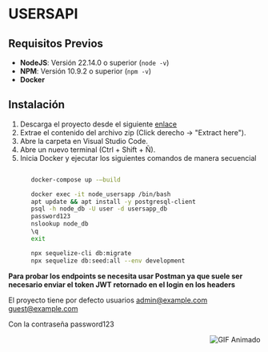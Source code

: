 # USERSAPI

## Requisitos Previos

- **NodeJS**: Versión 22.14.0 o superior (`node -v`)
- **NPM**: Versión 10.9.2 o superior (`npm -v`)
- **Docker**

## Instalación

1. Descarga el proyecto desde el siguiente [enlace]()
2. Extrae el contenido del archivo zip (Click derecho -> "Extract here").
3. Abre la carpeta en Visual Studio Code.
4. Abre un nuevo terminal (Ctrl + Shift + Ñ).
5. Inicia Docker y ejecutar los siguientes comandos de manera secuencial
   ```sh

      docker-compose up -–build

      docker exec -it node_usersapp /bin/bash
      apt update && apt install -y postgresql-client
      psql -h node_db -U user -d usersapp_db
      password123
      nslookup node_db
      \q
      exit

      npx sequelize-cli db:migrate
      npx sequelize db:seed:all --env development

   ```

**Para probar los endpoints se necesita usar Postman ya que suele ser necesario enviar el token JWT retornado en el login en los headers**

El proyecto tiene por defecto usuarios 
admin@example.com
guest@example.com

Con la contraseña 
password123

<p align="right">
  <img src="https://media.giphy.com/media/SvFocn0wNMx0iv2rYz/giphy.gif" alt="GIF Animado">
</p>
